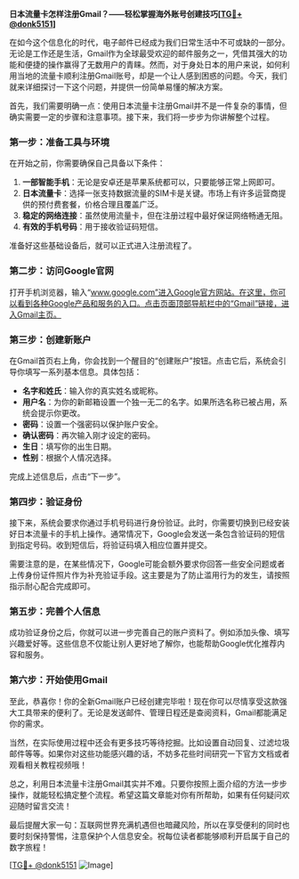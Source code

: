 **日本流量卡怎样注册Gmail？——轻松掌握海外账号创建技巧[[TG💪+ @donk5151](https://t.me/s/donk5151)]**

在如今这个信息化的时代，电子邮件已经成为我们日常生活中不可或缺的一部分。无论是工作还是生活，Gmail作为全球最受欢迎的邮件服务之一，凭借其强大的功能和便捷的操作赢得了无数用户的青睐。然而，对于身处日本的用户来说，如何利用当地的流量卡顺利注册Gmail账号，却是一个让人感到困惑的问题。今天，我们就来详细探讨一下这个问题，并提供一份简单易懂的解决方案。

首先，我们需要明确一点：使用日本流量卡注册Gmail并不是一件复杂的事情，但确实需要一定的步骤和注意事项。接下来，我们将一步步为你讲解整个过程。

### 第一步：准备工具与环境

在开始之前，你需要确保自己具备以下条件：

1. **一部智能手机**：无论是安卓还是苹果系统都可以，只要能够正常上网即可。
2. **日本流量卡**：选择一张支持数据流量的SIM卡是关键。市场上有许多运营商提供的预付费套餐，价格合理且覆盖广泛。
3. **稳定的网络连接**：虽然使用流量卡，但在注册过程中最好保证网络畅通无阻。
4. **有效的手机号码**：用于接收验证码短信。

准备好这些基础设备后，就可以正式进入注册流程了。

### 第二步：访问Google官网

打开手机浏览器，输入“www.google.com”进入Google官方网站。在这里，你可以看到各种Google产品和服务的入口。点击页面顶部导航栏中的“Gmail”链接，进入Gmail主页。

### 第三步：创建新账户

在Gmail首页右上角，你会找到一个醒目的“创建账户”按钮。点击它后，系统会引导你填写一系列基本信息。具体包括：

- **名字和姓氏**：输入你的真实姓名或昵称。
- **用户名**：为你的新邮箱设置一个独一无二的名字。如果所选名称已被占用，系统会提示你更改。
- **密码**：设置一个强密码以保护账户安全。
- **确认密码**：再次输入刚才设定的密码。
- **生日**：填写你的出生日期。
- **性别**：根据个人情况选择。

完成上述信息后，点击“下一步”。

### 第四步：验证身份

接下来，系统会要求你通过手机号码进行身份验证。此时，你需要切换到已经安装好日本流量卡的手机上操作。通常情况下，Google会发送一条包含验证码的短信到指定号码。收到短信后，将验证码填入相应位置并提交。

需要注意的是，在某些情况下，Google可能会额外要求你回答一些安全问题或者上传身份证件照片作为补充验证手段。这主要是为了防止滥用行为的发生，请按照指示耐心配合完成即可。

### 第五步：完善个人信息

成功验证身份之后，你就可以进一步完善自己的账户资料了。例如添加头像、填写兴趣爱好等。这些信息不仅能让别人更好地了解你，也能帮助Google优化推荐内容和服务。

### 第六步：开始使用Gmail

至此，恭喜你！你的全新Gmail账户已经创建完毕啦！现在你可以尽情享受这款强大工具带来的便利了。无论是发送邮件、管理日程还是查阅资料，Gmail都能满足你的需求。

当然，在实际使用过程中还会有更多技巧等待挖掘。比如设置自动回复、过滤垃圾邮件等等。如果你对这些功能感兴趣的话，不妨多花些时间研究一下官方文档或者观看相关教程视频哦！

总之，利用日本流量卡注册Gmail其实并不难。只要你按照上面介绍的方法一步步操作，就能轻松搞定整个流程。希望这篇文章能对你有所帮助，如果有任何疑问欢迎随时留言交流！

最后提醒大家一句：互联网世界充满机遇但也暗藏风险，所以在享受便利的同时也要时刻保持警惕，注意保护个人信息安全。祝每位读者都能够顺利开启属于自己的数字旅程！

[[TG💪+ @donk5151](https://t.me/s/donk5151) ![Image](https://i.postimg.cc/rwNCRYN7/Snipaste-2025-04-30-17-27-05.png)]
